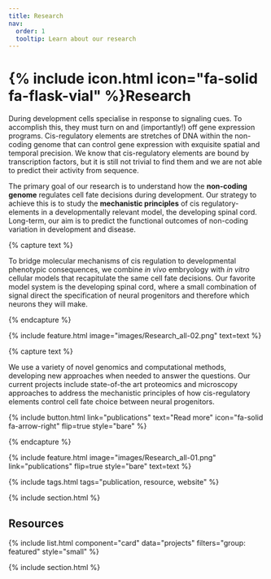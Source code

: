 ```yaml
---
title: Research
nav:
  order: 1
  tooltip: Learn about our research
---
```


# {% include icon.html icon="fa-solid fa-flask-vial" %}Research

During development cells specialise in response to signaling cues. To accomplish this, they must turn on and (importantly!) off gene expression programs. Cis-regulatory elements are stretches of DNA within the non-coding genome that can control gene expression with exquisite spatial and temporal precision. We know that cis-regulatory elements are bound by transcription factors, but it is still not trivial to find them and we are not able to predict their activity from sequence. 

The primary goal of our research is to understand how the **non-coding genome** regulates cell fate decisions during development. Our strategy to achieve this is to study the **mechanistic principles** of cis regulatory-elements in a developmentally relevant model, the developing spinal cord. Long-term, our aim is to predict the functional outcomes of non-coding variation in development and disease.

{% capture text %}

To  bridge molecular mechanisms of cis regulation to developmental phenotypic consequences, we combine _in vivo_ embryology with _in vitro_ cellular models that recapitulate the same cell fate decisions. Our favorite model system is the developing spinal cord, where a small combination of signal direct the specification of neural progenitors and therefore which neurons they will make. 

{% endcapture %}

{%
  include feature.html
  image="images/Research_all-02.png"
  text=text
%}

{% capture text %}

We use a variety of novel genomics and computational methods, developing new approaches when needed to answer the questions. Our current projects include state-of-the art proteomics and microscopy approaches to address the mechanistic principles of how cis-regulatory elements control cell fate choice between neural progenitors.

{%
  include button.html
  link="publications"
  text="Read more"
  icon="fa-solid fa-arrow-right"
  flip=true
  style="bare"
%}

{% endcapture %}

{%
  include feature.html
  image="images/Research_all-01.png"
  link="publications"
  flip=true
  style="bare"
  text=text
%}



{% include tags.html tags="publication, resource, website" %}


{% include section.html %}

## Resources

{% include list.html component="card" data="projects" filters="group: featured" style="small" %}

{% include section.html %}

<!---
## More

{% include list.html component="card" data="projects" filters="group: " style="small" %}
-->